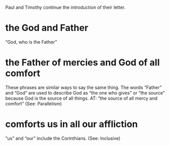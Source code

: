 Paul and Timothy continue the introduction of their letter.
#  the God and Father 
“God, who is the Father”
#  the Father of mercies and God of all comfort 
These phrases are similar ways to say
the same thing. The words “Father” and “God” are used to describe God as “the one who
gives” or “the source” because God is the source of all things. AT: “the source of all mercy
and comfort” (See: Parallelism)
#  comforts us in all our affliction 
“us” and “our” include the Corinthians. (See: Inclusive)

